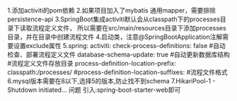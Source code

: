 1.添加activiti的pom依赖
2.如果项目加入了mybatis 通用mapper，需要排除persistence-api
3.SpringBoot集成activiti默认会从classpath下的processes目录下读取流程定义文件，
所以需要在src/main/resources目录下添加processes目录，并在目录中创建流程文件
4.启动类，注意@SpringBootApplication注解需要设置exclude属性
5.spring:
    activiti:
      check-process-definitions: false #自动检查、部署流程定义文件
      database-schema-update: true #自动更新数据库结构
      #流程定义文件存放目录
      process-definition-location-prefix: classpath:/processes/ 
      #process-definition-location-suffixes: #流程文件格式
6.mysql版本需要在8以下,选择5的版本,防止找不到schema
7.HikariPool-1 - Shutdown initiated... 问题
    引入:spring-boot-starter-web即可